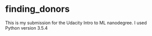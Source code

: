 # finding_donors

This is my submission for the Udacity Intro to ML nanodegree. I used Python version 3.5.4
